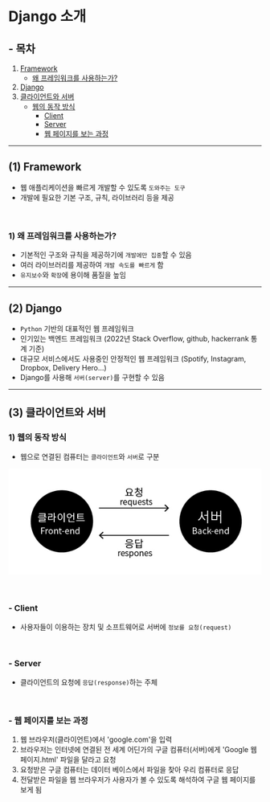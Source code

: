 # Django 소개

## - 목차
1. [Framework](#1-framework)
    - [왜 프레임워크를 사용하는가?](#1-왜-프레임워크를-사용하는가)
2. [Django](#2-django)
3. [클라이언트와 서버](#3-클라이언트와-서버)
    - [웹의 동작 방식](#1-웹의-동작-방식)
        - [Client](#--client)
        - [Server](#--server)
        - [웹 페이지를 보는 과정](#--웹-페이지를-보는-과정)

---

## (1) Framework

- 웹 애플리케이션을 빠르게 개발할 수 있도록 `도와주는 도구`
- 개발에 필요한 기본 구조, 규칙, 라이브러리 등을 제공

<br>

### **1) 왜 프레임워크를 사용하는가?**

- 기본적인 구조와 규칙을 제공하기에 `개발에만 집중`할 수 있음
- 여러 라이브러리를 제공하여 `개발 속도를 빠르게` 함
- `유지보수`와 `확장`에 용이해 품질을 높임


---

## (2) Django

- `Python` 기반의 대표적인 웹 프레임워크
- 인기있는 백엔드 프레임워크 (2022년 Stack Overflow, github, hackerrank 통계 기준)
- 대규모 서비스에서도 사용중인 안정적인 웹 프레임워크 (Spotify, Instagram, Dropbox, Delivery Hero...)
- Django를 사용해 `서버(server)`를 구현할 수 있음


---

## (3) 클라이언트와 서버

### **1) 웹의 동작 방식**

- 웹으로 연결된 컴퓨터는 `클라이언트`와 `서버`로 구분

![클라이언트와 서버](../img/django_클라이언트,서버.jpg)

<br>

### - Client

- 사용자들이 이용하는 장치 및 소프트웨어로 서버에 `정보를 요청(request)`

<br>

### - Server

- 클라이언트의 요청에 `응답(response)`하는 주체

<br>

### - 웹 페이지를 보는 과정

1) 웹 브라우저(클라이언트)에서 'google.com'을 입력
2) 브라우저는 인터넷에 연결된 전 세계 어딘가의 구글 컴퓨터(서버)에게 'Google 웹 페이지.html' 파일을 달라고 요청
3) 요청받은 구글 컴퓨터는 데이터 베이스에서 파일을 찾아 우리 컴퓨터로 응답
4) 전달받은 파일을 웹 브라우저가 사용자가 볼 수 있도록 해석하여 구글 웹 페이지를 보게 됨